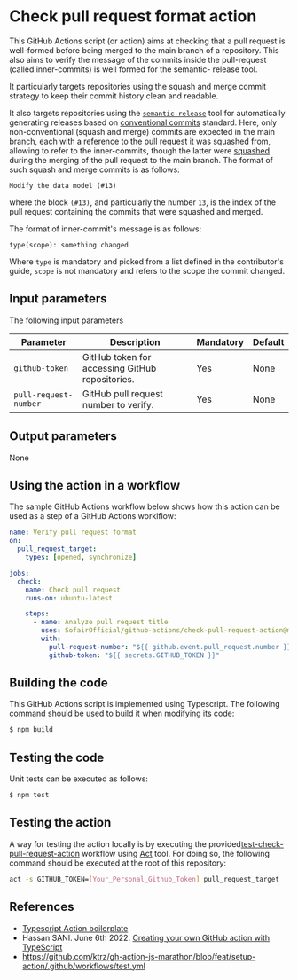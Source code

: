 # Check pull request format action

This GitHub Actions script (or action) aims at checking that a pull request is well-formed before being merged to the main branch of a repository.
This also aims to verify the message of the commits inside the pull-request (called inner-commits) is well formed for the semantic-
release tool.

It particularly targets repositories using the squash and merge commit strategy to keep their commit history clean and readable.

It also targets repositories using the [`semantic-release`](https://github.com/semantic-release/semantic-release) tool for automatically generating releases based on [conventional commits](https://github.com/conventional-commits-rs) standard. Here, only non-conventional (squash and merge) commits are expected in the main branch, each with a reference to the pull request it was squashed from, allowing to refer to the inner-commits, though the latter were [squashed](https://docs.github.com/en/pull-requests/collaborating-with-pull-requests/incorporating-changes-from-a-pull-request/about-pull-request-merges#squash-and-merge-your-commits) during the merging of the pull request to the main branch. The format of such squash and merge commits is as follows:

```text
Modify the data model (#13)
```

where the block `(#13)`, and particularly the number `13`, is the index of the pull request containing the commits that were squashed and merged.

The format of inner-commit's message is as follows:

```text
type(scope): something changed
```

Where `type` is mandatory and picked from a list defined in the contributor's guide, `scope` is not mandatory and refers to the
scope the commit changed.

## Input parameters

The following input parameters

| Parameter      | Description                                     | Mandatory | Default |
| -------------- | ----------------------------------------------- | --------- | ------- |
| `github-token` | GitHub token for accessing GitHub repositories. | Yes       | None    |
| `pull-request-number` | GitHub pull request number to verify. | Yes | None |

## Output parameters

None

## Using the action in a workflow

The sample GitHub Actions workflow below shows how this action can be used as a step of a GitHub Actions worklflow:

```yaml
name: Verify pull request format
on:
  pull_request_target:
    types: [opened, synchronize]

jobs:
  check:
    name: Check pull request
    runs-on: ubuntu-latest

    steps:
      - name: Analyze pull request title
        uses: SofairOfficial/github-actions/check-pull-request-action@main
        with:
          pull-request-number: "${{ github.event.pull_request.number }}"
          github-token: "${{ secrets.GITHUB_TOKEN }}"
```

## Building the code

This GitHub Actions script is implemented using Typescript. The following command should be used to build it when modifying its code:

```bash
$ npm build
```

## Testing the code

Unit tests can be executed as follows:

```bash
$ npm test
```

## Testing the action

A way for testing the action locally is by executing the provided[test-check-pull-request-action](../.github/workflows/test-check-pull-request-action.yml) workflow using [Act](https://github.com/nektos/act) tool. For doing so, the following command should be executed at the root of this repository:

```bash
act -s GITHUB_TOKEN=[Your_Personal_Github_Token] pull_request_target
```

## References

- [Typescript Action boilerplate](https://github.com/actions/typescript-action)
- Hassan SANI. June 6th 2022. [Creating your own GitHub action with TypeScript](https://www.thisdot.co/blog/creating-your-own-github-action-with-typescript)
- https://github.com/ktrz/gh-action-js-marathon/blob/feat/setup-action/.github/workflows/test.yml
